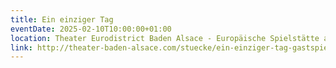 ```yaml
---
title: Ein einziger Tag
eventDate: 2025-02-10T10:00:00+01:00
location: Theater Eurodistrict Baden Alsace - Europäische Spielstätte am Rhein
link: http://theater-baden-alsace.com/stuecke/ein-einziger-tag-gastspiel/
---
```

